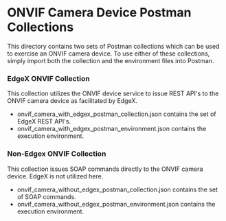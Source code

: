# ONVIF Camera Device Postman Collections
This directory contains two sets of Postman collections which can be used to exercise an ONVIF camera device. To use either of these collections, simply import both the collection and the environment files into Postman.

### EdgeX ONVIF Collection
This collection utilizes the ONVIF device service to issue REST API's to the ONVIF camera device as facilitated by EdgeX.
- onvif_camera_with_edgex_postman_collection.json contains the set of EdgeX REST API's.
- onvif_camera_with_edgex_postman_environment.json contains the execution environment.

### Non-Edgex ONVIF Collection
This collection issues SOAP commands directly to the ONVIF camera device. EdgeX is not utilized here.
- onvif_camera_without_edgex_postman_collection.json contains the set of SOAP commands.
- onvif_camera_without_edgex_postman_environment.json contains the execution environment.
